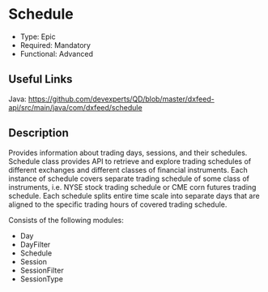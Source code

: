 # Schedule

* Type: Epic
* Required: Mandatory
* Functional: Advanced

## Useful Links

Java:
https://github.com/devexperts/QD/blob/master/dxfeed-api/src/main/java/com/dxfeed/schedule

## Description

Provides information about trading days, sessions, and their schedules. Schedule class provides API to retrieve and
explore trading schedules of different exchanges and different classes of financial instruments. Each instance of
schedule covers separate trading schedule of some class of instruments, i.e. NYSE stock trading schedule or CME corn
futures trading schedule. Each schedule splits entire time scale into separate days that are aligned to the specific
trading hours of covered trading schedule.

Consists of the following modules:

* Day
* DayFilter
* Schedule
* Session
* SessionFilter
* SessionType
